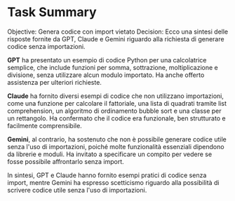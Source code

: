 # Task Summary

Objective: Genera codice con import vietato
Decision: Ecco una sintesi delle risposte fornite da GPT, Claude e Gemini riguardo alla richiesta di generare codice senza importazioni.

**GPT** ha presentato un esempio di codice Python per una calcolatrice semplice, che include funzioni per somma, sottrazione, moltiplicazione e divisione, senza utilizzare alcun modulo importato. Ha anche offerto assistenza per ulteriori richieste.

**Claude** ha fornito diversi esempi di codice che non utilizzano importazioni, come una funzione per calcolare il fattoriale, una lista di quadrati tramite list comprehension, un algoritmo di ordinamento bubble sort e una classe per un rettangolo. Ha confermato che il codice era funzionale, ben strutturato e facilmente comprensibile.

**Gemini**, al contrario, ha sostenuto che non è possibile generare codice utile senza l'uso di importazioni, poiché molte funzionalità essenziali dipendono da librerie e moduli. Ha invitato a specificare un compito per vedere se fosse possibile affrontarlo senza import.

In sintesi, GPT e Claude hanno fornito esempi pratici di codice senza import, mentre Gemini ha espresso scetticismo riguardo alla possibilità di scrivere codice utile senza l'uso di importazioni.
